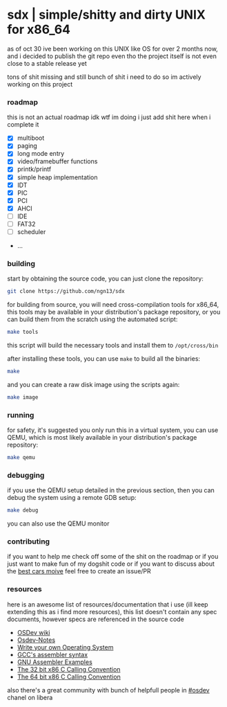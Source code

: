 # sdx | simple/shitty and dirty UNIX for x86_64
as of oct 30 ive been working on this UNIX like OS for over 2 months now, and i decided
to publish the git repo even tho the project itself is not even close to a stable release yet

tons of shit missing and still bunch of shit i need to do so im actively working on this project

### roadmap
this is not an actual roadmap idk wtf im doing i just add shit here
when i complete it

- [x] multiboot
- [x] paging
- [x] long mode entry
- [x] video/framebuffer functions
- [x] printk/printf
- [x] simple heap implementation
- [x] IDT
- [x] PIC
- [x] PCI
- [X] AHCI
- [ ] IDE
- [ ] FAT32
- [ ] scheduler
- ...

### building
start by obtaining the source code, you can just clone the repository:
```bash
git clone https://github.com/ngn13/sdx
```

for building from source, you will need cross-compilation tools for x86_64, this tools may be available
in your distribution's package repository, or you can build them from the scratch using the automated script:
```bash
make tools
```
this script will build the necessary tools and install them to `/opt/cross/bin`

after installing these tools, you can use `make` to build all the binaries:
```bash
make
```

and you can create a raw disk image using the scripts again:
```bash
make image
```

### running
for safety, it's suggested you only run this in a virtual system, you can use QEMU, which is most likely available in your
distribution's package repository:
```bash
make qemu
```

### debugging
if you use the QEMU setup detailed in the previous section, then you can debug the system using a remote GDB setup:
```bash
make debug
```
you can also use the QEMU monitor

### contributing
if you want to help me check off some of the shit on the roadmap or if you just want to make fun of my dogshit code or
if you want to discuss about the [best cars moive](kernel/main.c) feel free to create an issue/PR


### resources
here is an awesome list of resources/documentation that i use (ill keep extending this as i find more resources),
this list doesn't contain any spec documents, however specs are referenced in the source code

- [OSDev wiki](https://wiki.osdev.org/)
- [Osdev-Notes](https://github.com/dreamportdev/Osdev-Notes)
- [Write your own Operating System](https://www.youtube.com/playlist?list=PLHh55M_Kq4OApWScZyPl5HhgsTJS9MZ6M)
- [GCC's assembler syntax](https://www.felixcloutier.com/documents/gcc-asm.html)
- [GNU Assembler Examples](https://cs.lmu.edu/~ray/notes/gasexamples/)
- [The 32 bit x86 C Calling Convention](https://aaronbloomfield.github.io/pdr/book/x86-32bit-ccc-chapter.pdf)
- [The 64 bit x86 C Calling Convention](https://aaronbloomfield.github.io/pdr/book/x86-64bit-ccc-chapter.pdf)

also there's a great community with bunch of helpfull people in [#osdev](ircs://irc.libera.chat/#osdev) chanel on libera
